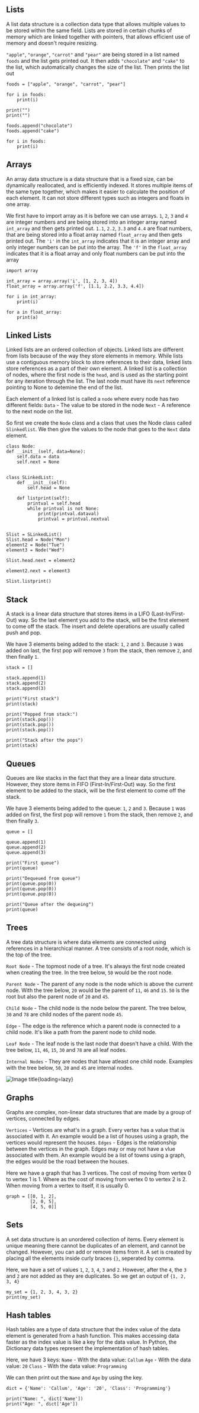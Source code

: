 ## Lists

A list data structure is a collection data type that allows multiple values to be stored within the same field. Lists are stored in certain chunks of memory which are linked together with pointers, that allows
efficient use of memory and doesn't require resizing.


`"apple"`, `"orange"`, `"carrot"` and `"pear"` are being stored in a list named `foods` and the list gets printed out.
It then adds `"chocolate"` and `"cake"` to the list, which automatically changes the size of the list. Then prints the list out

    foods = ["apple", "orange", "carrot", "pear"]
    
    for i in foods:
        print(i)

    print("")
    print("")

    foods.append("chocolate")
    foods.append("cake")
    
    for i in foods:
        print(i)


## Arrays

An array data structure is a data structure that is a fixed size, can be dynamically reallocated, and is efficiently indexed.
It stores multiple items of the same type together, which makes it easier to calculate the position of each element.
It can not store different types such as integers and floats in one array.


We first have to import array as it is before we can use arrays.
`1`, `2`, `3` and `4` are integer numbers and are being stored into an integer array named `int_array` and then gets printed out.
`1.1`, `2.2`, `3.3` and `4.4` are float numbers, that are being stored into a float array named `float_array` and then gets printed out.
The `'i'` in the `int_array` indicates that it is an integer array and only integer numbers can be put into the array.
The `'f'` in the `float_array` indicates that it is a float array and only float numbers can be put into the array

    import array

    int_array = array.array('i', [1, 2, 3, 4])
    float_array = array.array('f', [1.1, 2.2, 3.3, 4.4])

    for i in int_array:
        print(i)

    for a in float_array:
        print(a)



## Linked Lists

Linked lists are an ordered collection of objects. Linked lists are different from lists because of the way they store elements in memory.
While lists use a contiguous memory block to store references to their data, linked lists store references as a part of their own element.
A linked list is a collection of nodes, where the first node is the `head`, and is used as the starting point for any iteration through the list.
The last node must have its `next` reference pointing to None to detemine the end of the list.

Each element of a linked list is called a `node` where every node has two different fields:
`Data` - The value to be stored in the node
`Next` - A reference to the next node on the list.

So first we create the `Node` class and a class that uses the Node class called `Slinkedlist`. We then give the values to the node that goes to the `Next` data element.

    class Node:
    def __init__(self, data=None):
        self.data = data
        self.next = None


    class SLinkedList:
        def __init__(self):
            self.head = None

        def listprint(self):
            printval = self.head
            while printval is not None:
                print(printval.dataval)
                printval = printval.nextval


    Slist = SLinkedList()
    Slist.head = Node("Mon")
    element2 = Node("Tue")
    element3 = Node("Wed")

    Slist.head.next = element2

    element2.next = element3

    Slist.listprint()


## Stack

A stack is a linear data structure that stores items in a LIFO (Last-In/First-Out) way. So the last element you add to the stack, will be the first element to come off the stack.
The insert and delete operations are usually called push and pop.

We have 3 elements being added to the stack: `1`, `2` and `3`. Because `3` was added on last, the first pop will remove `3` from the stack, then remove `2`, and then finally `1`.

    stack = []

    stack.append(1)
    stack.append(2)
    stack.append(3)

    print("First stack")
    print(stack)

    print("Popped from stack:")
    print(stack.pop())
    print(stack.pop())
    print(stack.pop())

    print("Stack after the pops")
    print(stack)

## Queues

Queues are like stacks in the fact that they are a linear data structure. However, they store items in FIFO (First-In/First-Out) way. So the first element to be added to the stack, will be the first
element to come off the stack.


We have 3 elements being added to the queue: `1`, `2` and `3`. Because `1` was added on first, the first pop will remove `1` from the stack, then remove `2`, and then finally `3`.

    queue = []

    queue.append(1)
    queue.append(2)
    queue.append(3)

    print("First queue")
    print(queue)

    print("Dequeued from queue")
    print(queue.pop(0))
    print(queue.pop(0))
    print(queue.pop(0))

    print("Queue after the dequeing")
    print(queue)

## Trees

A tree data structure is where data elements are connected using references in a hierarchical manner. A tree consists of a root node, which is the top of the tree.

`Root Node` - The topmost node of a tree. It's always the first node created when creating the tree. In the tree below, `50` would be the root node.

`Parent Node` - The parent of any node is the node which is above the current node. With the tree below, `20` would be the parent of `11`, `46` and `15`. `50` is the root but also the parent node of
`20` and `45`.

`Child Node` - The child node is the node below the parent. The tree below, `30` and `78` are child nodes of the parent node `45`.

`Edge` - The edge is the reference which a parent node is connected to a child node. It's like a path from the parent node to child node.

`Leaf Node` - The leaf node is the last node that doesn't have a child. With the tree below, `11`, `46`, `15`, `30` and `78` are all leaf nodes.

`Internal Nodes` - They are nodes that have atleast one child node. Examples with the tree below, `50`, `20` and `45` are internal nodes.

![Image title](https://www.pythonforbeginners.com/wp-content/uploads/tree1.png){loading=lazy}

## Graphs

Graphs are complex, non-linear data structures that are made by a group of vertices, connected by edges.

`Vertices` - Vertices are what's in a graph. Every vertex has a value that is associated with it. An example would be a list of houses using a graph, the vertices would represent the houses.
`Edges` - Edges is the relationship between the vertices in the graph. Edges may or may not have a vlue associated with them. An example would be a list of towns using a graph, the edges would be the
road between the houses.

Here we have a graph that has 3 vertices. The cost of moving from vertex 0 to vertex 1 is 1. Where as the cost of moving from vertex 0 to vertex 2 is 2.
When moving from a vertex to itself, it is usually 0.

    graph = [[0, 1, 2],
             [2, 0, 5],
             [4, 5, 0]]

## Sets

A set data structure is an unordered collection of items. Every element is unique meaning there cannot be duplicates of an element, and cannot be changed.
However, you can add or remove items from it.
A set is created by placing all the elements inside curly braces `{}`, seperated by comma.

Here, we have a set of values `1`, `2`, `3`, `4`, `3` and `2`. However, after the `4`, the `3` and `2` are not added as they are duplicates.
So we get an output of `{1, 2, 3, 4}`

    my_set = {1, 2, 3, 4, 3, 2}
    print(my_set)


## Hash tables

Hash tables are a type of data structure that the index value of the data element is generated from a hash function. This makes accessing data faster as the index value is like a key for the data value.
In Python, the Dictionary data types represent the implementation of hash tables.

Here, we have 3 keys:
`Name` - With the data value: `Callum`
`Age` - With the data value: `20`
`Class` - With the data value: `Programming`

We can then print out the `Name` and `Age` by using the key.

    dict = {'Name': 'Callum', 'Age': '20', 'Class': 'Programming'}

    print("Name: ", dict['Name'])
    print("Age: ", dict['Age'])
